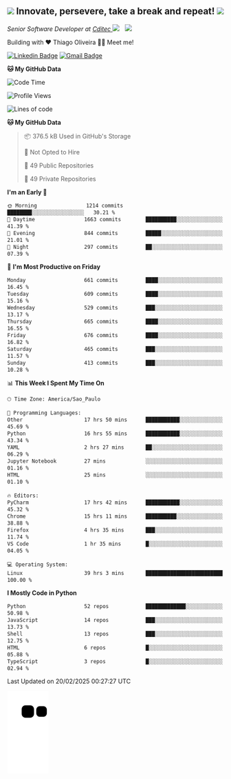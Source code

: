 <h2><img src="https://emojis.slackmojis.com/emojis/images/1531849430/4246/blob-sunglasses.gif?1531849430" width="30"/> Innovate, persevere, take a break and repeat! <img src="https://media.giphy.com/media/12oufCB0MyZ1Go/giphy.gif" width="50"></h2>
<img align='right' src="https://media.giphy.com/media/M9gbBd9nbDrOTu1Mqx/giphy.gif" width="230">
<p><em>Senior Software Developer at <a href="https://www.cditec.com.br/">Cditec
</a><img src="https://media.giphy.com/media/WUlplcMpOCEmTGBtBW/giphy.gif" width="30"> 
</em></p>



Building with ❤️ Thiago Oliveira 👋🏽 Meet me!

[![Linkedin Badge](https://img.shields.io/badge/-Thiago-blue?style=flat-square&logo=Linkedin&logoColor=white&link=https://www.linkedin.com/in/tgmarinho/)](https://www.linkedin.com/in/thiagoceconelo/) 
[![Gmail Badge](https://img.shields.io/badge/-thiceconelo@gmail.com-c14438?style=flat-square&logo=Gmail&logoColor=white&link=mailto:thiceconelo@gmail.com)](mailto:thiceconelo@gmail.com)

</em></p>

<!-- <span style="height ">
![Anurag's GitHub stats](https://github-readme-stats.vercel.app/api?username=arthurspk&show_icons=true&theme=tokyonight)
</span> -->

**🐱 My GitHub Data** 
<!--START_SECTION:waka-->
![Code Time](http://img.shields.io/badge/Code%20Time-2%2C620%20hrs%2031%20mins-blue)

![Profile Views](http://img.shields.io/badge/Profile%20Views-0-blue)

![Lines of code](https://img.shields.io/badge/From%20Hello%20World%20I%27ve%20Written-5.6%20million%20lines%20of%20code-blue)

**🐱 My GitHub Data** 

> 📦 376.5 kB Used in GitHub's Storage 
 > 
> 🚫 Not Opted to Hire
 > 
> 📜 49 Public Repositories 
 > 
> 🔑 49 Private Repositories 
 > 
**I'm an Early 🐤** 

```text
🌞 Morning                1214 commits        ████████░░░░░░░░░░░░░░░░░   30.21 % 
🌆 Daytime                1663 commits        ██████████░░░░░░░░░░░░░░░   41.39 % 
🌃 Evening                844 commits         █████░░░░░░░░░░░░░░░░░░░░   21.01 % 
🌙 Night                  297 commits         ██░░░░░░░░░░░░░░░░░░░░░░░   07.39 % 
```
📅 **I'm Most Productive on Friday** 

```text
Monday                   661 commits         ████░░░░░░░░░░░░░░░░░░░░░   16.45 % 
Tuesday                  609 commits         ████░░░░░░░░░░░░░░░░░░░░░   15.16 % 
Wednesday                529 commits         ███░░░░░░░░░░░░░░░░░░░░░░   13.17 % 
Thursday                 665 commits         ████░░░░░░░░░░░░░░░░░░░░░   16.55 % 
Friday                   676 commits         ████░░░░░░░░░░░░░░░░░░░░░   16.82 % 
Saturday                 465 commits         ███░░░░░░░░░░░░░░░░░░░░░░   11.57 % 
Sunday                   413 commits         ███░░░░░░░░░░░░░░░░░░░░░░   10.28 % 
```


📊 **This Week I Spent My Time On** 

```text
🕑︎ Time Zone: America/Sao_Paulo

💬 Programming Languages: 
Other                    17 hrs 50 mins      ███████████░░░░░░░░░░░░░░   45.69 % 
Python                   16 hrs 55 mins      ███████████░░░░░░░░░░░░░░   43.34 % 
YAML                     2 hrs 27 mins       ██░░░░░░░░░░░░░░░░░░░░░░░   06.29 % 
Jupyter Notebook         27 mins             ░░░░░░░░░░░░░░░░░░░░░░░░░   01.16 % 
HTML                     25 mins             ░░░░░░░░░░░░░░░░░░░░░░░░░   01.10 % 

🔥 Editors: 
PyCharm                  17 hrs 42 mins      ███████████░░░░░░░░░░░░░░   45.32 % 
Chrome                   15 hrs 11 mins      ██████████░░░░░░░░░░░░░░░   38.88 % 
Firefox                  4 hrs 35 mins       ███░░░░░░░░░░░░░░░░░░░░░░   11.74 % 
VS Code                  1 hr 35 mins        █░░░░░░░░░░░░░░░░░░░░░░░░   04.05 % 

💻 Operating System: 
Linux                    39 hrs 3 mins       █████████████████████████   100.00 % 
```

**I Mostly Code in Python** 

```text
Python                   52 repos            █████████████░░░░░░░░░░░░   50.98 % 
JavaScript               14 repos            ███░░░░░░░░░░░░░░░░░░░░░░   13.73 % 
Shell                    13 repos            ███░░░░░░░░░░░░░░░░░░░░░░   12.75 % 
HTML                     6 repos             █░░░░░░░░░░░░░░░░░░░░░░░░   05.88 % 
TypeScript               3 repos             █░░░░░░░░░░░░░░░░░░░░░░░░   02.94 % 
```




 Last Updated on 20/02/2025 00:27:27 UTC
<!--END_SECTION:waka-->

![Snake animation](https://github.com/rafaballerini/rafaballerini/blob/output/github-contribution-grid-snake.svg)


<!---
ceconelo/ceconelo is a ✨ special ✨ repository because its `README.md` (this file) appears on your GitHub profile.
You can click the Preview link to take a look at your changes.
--->
